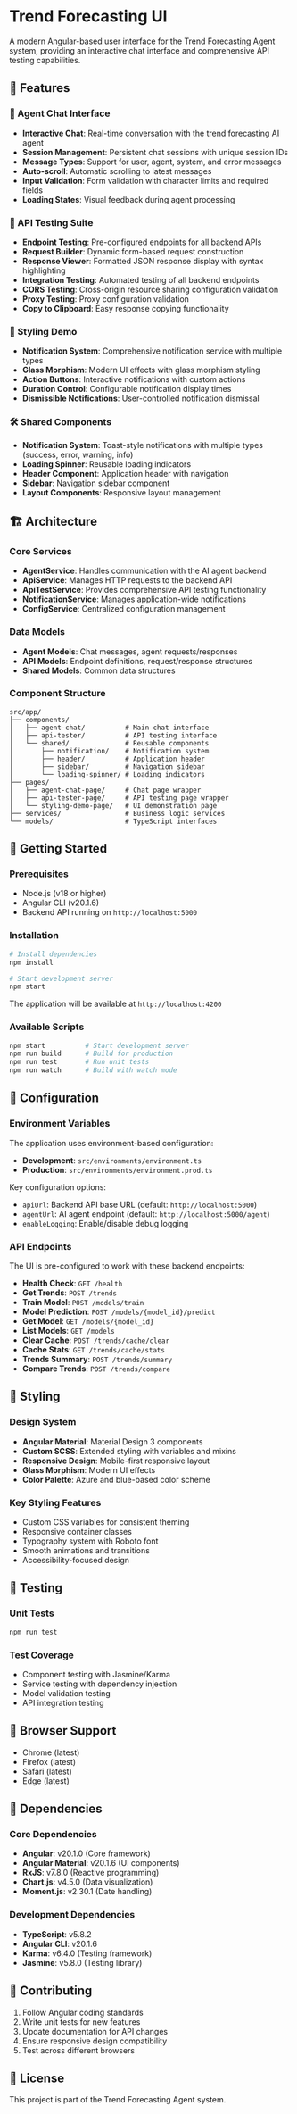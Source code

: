 # Trend Forecasting UI

A modern Angular-based user interface for the Trend Forecasting Agent system, providing an interactive chat interface and comprehensive API testing capabilities.

## 🚀 Features

### 🤖 Agent Chat Interface
- **Interactive Chat**: Real-time conversation with the trend forecasting AI agent
- **Session Management**: Persistent chat sessions with unique session IDs
- **Message Types**: Support for user, agent, system, and error messages
- **Auto-scroll**: Automatic scrolling to latest messages
- **Input Validation**: Form validation with character limits and required fields
- **Loading States**: Visual feedback during agent processing

### 🔧 API Testing Suite
- **Endpoint Testing**: Pre-configured endpoints for all backend APIs
- **Request Builder**: Dynamic form-based request construction
- **Response Viewer**: Formatted JSON response display with syntax highlighting
- **Integration Testing**: Automated testing of all backend endpoints
- **CORS Testing**: Cross-origin resource sharing configuration validation
- **Proxy Testing**: Proxy configuration validation
- **Copy to Clipboard**: Easy response copying functionality

### 🎨 Styling Demo
- **Notification System**: Comprehensive notification service with multiple types
- **Glass Morphism**: Modern UI effects with glass morphism styling
- **Action Buttons**: Interactive notifications with custom actions
- **Duration Control**: Configurable notification display times
- **Dismissible Notifications**: User-controlled notification dismissal

### 🛠️ Shared Components
- **Notification System**: Toast-style notifications with multiple types (success, error, warning, info)
- **Loading Spinner**: Reusable loading indicators
- **Header Component**: Application header with navigation
- **Sidebar**: Navigation sidebar component
- **Layout Components**: Responsive layout management

## 🏗️ Architecture

### Core Services
- **AgentService**: Handles communication with the AI agent backend
- **ApiService**: Manages HTTP requests to the backend API
- **ApiTestService**: Provides comprehensive API testing functionality
- **NotificationService**: Manages application-wide notifications
- **ConfigService**: Centralized configuration management

### Data Models
- **Agent Models**: Chat messages, agent requests/responses
- **API Models**: Endpoint definitions, request/response structures
- **Shared Models**: Common data structures

### Component Structure
```
src/app/
├── components/
│   ├── agent-chat/          # Main chat interface
│   ├── api-tester/          # API testing interface
│   └── shared/              # Reusable components
│       ├── notification/    # Notification system
│       ├── header/          # Application header
│       ├── sidebar/         # Navigation sidebar
│       └── loading-spinner/ # Loading indicators
├── pages/
│   ├── agent-chat-page/     # Chat page wrapper
│   ├── api-tester-page/     # API testing page wrapper
│   └── styling-demo-page/   # UI demonstration page
├── services/                # Business logic services
└── models/                  # TypeScript interfaces
```

## 🚀 Getting Started

### Prerequisites
- Node.js (v18 or higher)
- Angular CLI (v20.1.6)
- Backend API running on `http://localhost:5000`

### Installation
```bash
# Install dependencies
npm install

# Start development server
npm start
```

The application will be available at `http://localhost:4200`

### Available Scripts
```bash
npm start          # Start development server
npm run build      # Build for production
npm run test       # Run unit tests
npm run watch      # Build with watch mode
```

## 🔧 Configuration

### Environment Variables
The application uses environment-based configuration:

- **Development**: `src/environments/environment.ts`
- **Production**: `src/environments/environment.prod.ts`

Key configuration options:
- `apiUrl`: Backend API base URL (default: `http://localhost:5000`)
- `agentUrl`: AI agent endpoint (default: `http://localhost:5000/agent`)
- `enableLogging`: Enable/disable debug logging

### API Endpoints
The UI is pre-configured to work with these backend endpoints:

- **Health Check**: `GET /health`
- **Get Trends**: `POST /trends`
- **Train Model**: `POST /models/train`
- **Model Prediction**: `POST /models/{model_id}/predict`
- **Get Model**: `GET /models/{model_id}`
- **List Models**: `GET /models`
- **Clear Cache**: `POST /trends/cache/clear`
- **Cache Stats**: `GET /trends/cache/stats`
- **Trends Summary**: `POST /trends/summary`
- **Compare Trends**: `POST /trends/compare`

## 🎨 Styling

### Design System
- **Angular Material**: Material Design 3 components
- **Custom SCSS**: Extended styling with variables and mixins
- **Responsive Design**: Mobile-first responsive layout
- **Glass Morphism**: Modern UI effects
- **Color Palette**: Azure and blue-based color scheme

### Key Styling Features
- Custom CSS variables for consistent theming
- Responsive container classes
- Typography system with Roboto font
- Smooth animations and transitions
- Accessibility-focused design

## 🧪 Testing

### Unit Tests
```bash
npm run test
```

### Test Coverage
- Component testing with Jasmine/Karma
- Service testing with dependency injection
- Model validation testing
- API integration testing

## 📱 Browser Support

- Chrome (latest)
- Firefox (latest)
- Safari (latest)
- Edge (latest)

## 🔗 Dependencies

### Core Dependencies
- **Angular**: v20.1.0 (Core framework)
- **Angular Material**: v20.1.6 (UI components)
- **RxJS**: v7.8.0 (Reactive programming)
- **Chart.js**: v4.5.0 (Data visualization)
- **Moment.js**: v2.30.1 (Date handling)

### Development Dependencies
- **TypeScript**: v5.8.2
- **Angular CLI**: v20.1.6
- **Karma**: v6.4.0 (Testing framework)
- **Jasmine**: v5.8.0 (Testing library)

## 🤝 Contributing

1. Follow Angular coding standards
2. Write unit tests for new features
3. Update documentation for API changes
4. Ensure responsive design compatibility
5. Test across different browsers

## 📄 License

This project is part of the Trend Forecasting Agent system.
